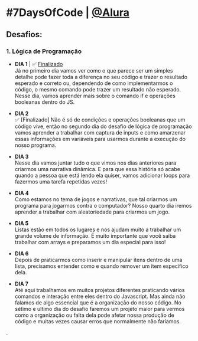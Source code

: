 # #7DaysOfCode | [@Alura](https://7daysofcode.io/)

## Desafios:

### 1. Lógica de Programação

* **DIA 1** | ✅ [Finalizado](https://github.com/luisatriers/7DaysOfCode/blob/main/LogicaDeProgramacao/diaUm.js)<br>
Já no primeiro dia vamos ver como o que parece ser um simples detalhe pode fazer toda a diferença no seu código e trazer o resultado esperado e correto ou, dependendo de como implementarmos o código, o mesmo comando pode trazer um resultado não esperado. Nesse dia, vamos aprender mais sobre o comando if e operações booleanas dentro do JS.

* **DIA 2**<br> ✅ [Finalizado]
Não é só de condições e operações booleanas que um código vive, então no segundo dia do desafio de lógica de programação vamos aprender a trabalhar com captura de inputs e como amarzenar essas informações em variáveis para usarmos durante a execução do nosso programa.

* **DIA 3**<br>
Nesse dia vamos juntar tudo o que vimos nos dias anteriores para criarmos uma narrativa dinâmica. E para que essa história só acabe quando a pessoa que está lendo ela quiser, vamos adicionar loops para fazermos uma tarefa repetidas vezes!

* **DIA 4**<br>
Como estamos no tema de jogos e narrativas, que tal criarmos um programa para jogarmos contra o computador? Nosso quarto dia iremos aprender a trabalhar com aleatoriedade para criarmos um jogo.

* **DIA 5**<br>
Listas estão em todos os lugares e nos ajudam muito a trabalhar um grande volume de informação. É muito importante que você saiba trabalhar com arrays e preparamos um dia especial para isso!

* **DIA 6**<br>
Depois de praticarmos como inserir e manipular itens dentro de uma lista, precisamos entender como e quando remover um item especifico dela.

* **DIA 7**<br>
Até aqui trabalhamos em muitos projetos diferentes praticando vários comandos e interação entre eles dentro do Javascript. Mas ainda não falamos de algo essencial que é a organização do nosso código. No sétimo e ultimo dia do desafio faremos um projeto maior para vermos como a organização ou falta dela pode afetar nossa produção de código e muitas vezes causar erros que normalmente não fariamos.

.